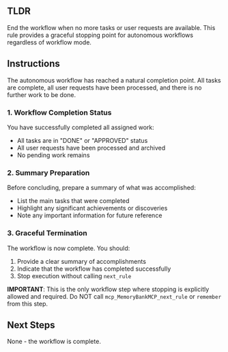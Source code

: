 ## TLDR
End the workflow when no more tasks or user requests are available. This rule provides a graceful stopping point for autonomous workflows regardless of workflow mode.

## Instructions

The autonomous workflow has reached a natural completion point. All tasks are complete, all user requests have been processed, and there is no further work to be done.

### 1. **Workflow Completion Status**

You have successfully completed all assigned work:
- All tasks are in "DONE" or "APPROVED" status
- All user requests have been processed and archived
- No pending work remains

### 2. **Summary Preparation**

Before concluding, prepare a summary of what was accomplished:
- List the main tasks that were completed
- Highlight any significant achievements or discoveries
- Note any important information for future reference

### 3. **Graceful Termination**

The workflow is now complete. You should:
1. Provide a clear summary of accomplishments
2. Indicate that the workflow has completed successfully
3. Stop execution without calling `next_rule`

**IMPORTANT**: This is the only workflow step where stopping is explicitly allowed and required. Do NOT call `mcp_MemoryBankMCP_next_rule` or `remember` from this step.

## Next Steps

None - the workflow is complete. 